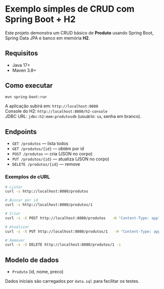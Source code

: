 # Exemplo simples de CRUD com Spring Boot + H2

Este projeto demonstra um CRUD básico de **Produto** usando Spring Boot, Spring Data JPA e banco em memória **H2**.

## Requisitos
- Java 17+
- Maven 3.8+

## Como executar
```bash
mvn spring-boot:run
```
A aplicação subirá em: `http://localhost:8080`  
Console do H2: `http://localhost:8080/h2-console`  
JDBC URL: `jdbc:h2:mem:produtosdb` (usuário: `sa`, senha em branco).

## Endpoints
- `GET /produtos` — lista todos
- `GET /produtos/{id}` — obtém por id
- `POST /produtos` — cria (JSON no corpo)
- `PUT /produtos/{id}` — atualiza (JSON no corpo)
- `DELETE /produtos/{id}` — remove

### Exemplos de cURL
```bash
# Listar
curl -s http://localhost:8080/produtos

# Buscar por id
curl -s http://localhost:8080/produtos/1

# Criar
curl -s -X POST http://localhost:8080/produtos   -H "Content-Type: application/json"   -d '{"nome":"Teclado","preco":199.90}'

# Atualizar
curl -s -X PUT http://localhost:8080/produtos/1   -H "Content-Type: application/json"   -d '{"nome":"Caderno 120 folhas","preco":21.50}'

# Remover
curl -s -X DELETE http://localhost:8080/produtos/1 -i
```

## Modelo de dados
- `Produto` (id, nome, preco)

Dados iniciais são carregados por `data.sql` para facilitar os testes.
